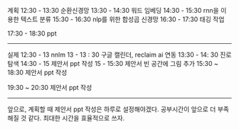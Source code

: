 
계획
12:30 - 13:30 순환신경망
13:30 - 14:30 워드 임베딩
14:30 - 15:30 rnn을 이용한 텍스트 분류
15:30 - 16:30 nlp를 위한 합성곱 신경망
16:30 - 17:30 태깅 작업

17:30 - 18:30 ppt

---
실제
12:30 - 13 nnlm 
13 - 13 : 30 구글 캘린더, reclaim ai 연동
13:30 - 14: 30 진로 탐색
14:30 - 15 제안서 ppt 작성
15 - 15:30 제안서 빈 공간에 그림 추가
15:30 ~ 18:30 제안서 ppt 작성

19:30 ~ 20:30 제안서 ppt 작성

---
앞으로, 계획할 때 제안서 ppt 작성은 하루로 설정해야겠다.
공부시간이 앞으로 더 부족해질 것 같다.
최대한 시간을 효율적으로 쓰자.